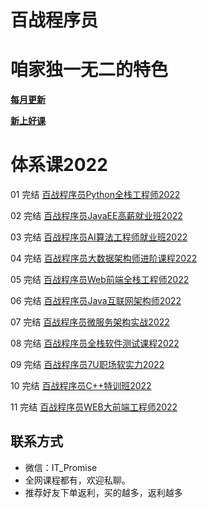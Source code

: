 # 百战程序员

# 咱家独一无二的特色

[**每月更新**](https://www.itbaizhan.com/course/update)

[**新上好课**](https://www.itbaizhan.com/recommend.html)

# 体系课2022

01 完结 [百战程序员Python全栈工程师2022](https://www.itbaizhan.com/)

02 完结 [百战程序员JavaEE高薪就业班2022](https://www.itbaizhan.com/stages/id/4)

03 完结 [百战程序员AI算法工程师就业班2022](https://www.itbaizhan.com/stages/id/31)

04 完结 [百战程序员大数据架构师进阶课程2022](https://www.itbaizhan.com/stages/id/10)

05 完结 [百战程序员Web前端全栈工程师2022](https://www.itbaizhan.com/stages/id/16)

06 完结 [百战程序员Java互联网架构师2022](https://www.itbaizhan.com/stages/id/29)

07 完结 [百战程序员微服务架构实战2022](https://www.itbaizhan.com/stages/id/33)

08 完结 [百战程序员全栈软件测试课程2022](https://www.itbaizhan.com/stages/id/20)

09 完结 [百战程序员7U职场软实力2022](https://www.itbaizhan.com/stages/id/9)

10 完结 [百战程序员C++特训班2022](https://www.itbaizhan.com/stages/id/39)

11 完结 [百战程序员WEB大前端工程师2022](https://www.itbaizhan.com/course/web)



## **联系方式**
-  微信：IT_Promise
-  全网课程都有，欢迎私聊。
-  推荐好友下单返利，买的越多，返利越多